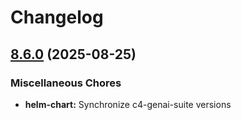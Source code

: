 # Changelog

## [8.6.0](https://github.com/codecentric/c4-genai-suite/compare/helm-chart-v8.5.1...helm-chart-v8.6.0) (2025-08-25)


### Miscellaneous Chores

* **helm-chart:** Synchronize c4-genai-suite versions
